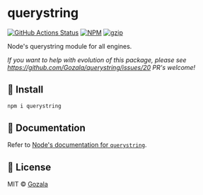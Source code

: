 # querystring

[![GitHub Actions Status](https://github.com/Gozala/querystring/workflows/CI/badge.svg)](https://github.com/Gozala/querystring/actions)
[![NPM](https://img.shields.io/npm/v/querystring.svg)](https://npm.im/querystring)
[![gzip](https://badgen.net/bundlephobia/minzip/querystring@latest)](https://bundlephobia.com/result?p=querystring@latest)

Node's querystring module for all engines.

_If you want to help with evolution of this package, please see https://github.com/Gozala/querystring/issues/20 PR's welcome!_

## 🔧 Install

```sh
npm i querystring
```

## 📖 Documentation

Refer to [Node's documentation for `querystring`](https://nodejs.org/api/querystring.html).

## 📜 License

MIT &copy; [Gozala](https://github.com/Gozala)
